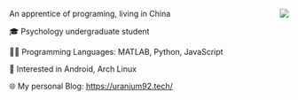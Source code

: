 An apprentice of programing, living in China
<img src = "https://github-readme-stats.vercel.app/api?username=SherlockChiang&show_icons=true&count_private=true" align = right>

🎓 Psychology undergraduate student

👩‍💻 Programming Languages: MATLAB, Python, JavaScript

🐧 Interested in Android, Arch Linux

🌐 My personal Blog: https://uranium92.tech/
